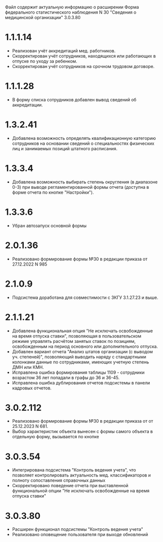 Файл содержит актуальную информацию о расширении Форма федерального статистического наблюдения N 30 "Сведения о медицинской организации"
3.0.3.80

# 1.1.1.14
- Реализован учёт аккредитаций мед. работников.
- Скорректирован учёт сотрудников, находящихся или работающих в отпуске по уходу за ребенком.
- Скорректирован учёт сотрудников на срочном трудовом договоре.

# 1.1.1.28
- В форму списка сотрудников добавлен вывод сведений об аккредитации.

# 1.3.2.41
- Добавлена возможность определять квалификационную категорию сотрудников на основании сведений о специальностях физических лиц и занимаемых позиций штатного расписания.

# 1.3.3.4
- Добавлена возможность выбирать степень округления (в диапазоне 0-3) при выводе регламентированной формы отчета (доступна в форме отчета по кнопке "Настройки").

# 1.3.3.6
- Убран автозапуск основной формы

# 2.0.1.36
- Реализовано формирование формы №30 в редакции приказа от 27.12.2022 N 985

# 2.1.0.9
- Подсистема доработана для совместимости с ЗКГУ 3.1.27.23 и выше.

# 2.1.1.21
- Добавлена функциональная опция "Не исключать освобожденные на время отпуска ставки", позволяющая в пользовательском режиме управлять расчётом занятых ставок по позициям, освобожденным на период основного или дополнительного отпуска.
- Добавлен вариант отчета "Анализ штатов организации (с выводом уч. степеней)", позволяющий выводить наряду с стандартными колонками данные по сотрудниками, имеющих учетную степень ДМН или КМН.
- Исправлена ошибка формирования таблицы 1109 - сотрудники возрастом 36 лет попадали в графы до 36 и 36-45.
- Исправлена ошибка дублирования отчетов подсистемы в панели кадровых отчетов.

# 3.0.2.112
- Реализовано формирование формы №30 в редакции приказа от от 25.12.2023 N 681.
- Выбор характеристик объекта вынесен с формы самого объекта в отдельную форму, вызывается по кнопке

# 3.0.3.54
- Интегрирована подсистема "Контроль ведения учета", что позволяет контролировать актуальность мед. классификаторов и полноту сопоставления справочных данных
- Скорректировано поведение отчета при выставленной функциональной опции "Не исключать освобожденные на время отпуска ставки"

# 3.0.3.80
- Расширен функционал подсистемы "Контроль ведения учета"
- Реализовано оповещение пользователя при выходе обновлений
